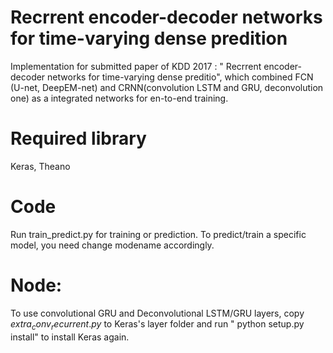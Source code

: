 # Recrrent encoder-decoder networks for time-varying dense predition
Implementation for submitted paper of KDD 2017 : " Recrrent encoder-decoder networks for time-varying dense preditio", which combined FCN (U-net, DeepEM-net) and CRNN(convolution LSTM and GRU, deconvolution one) as a integrated networks for en-to-end training.
# Required library
Keras, Theano
# Code
Run train_predict.py for training or prediction. To predict/train a specific model, you need change modename accordingly.
# Node:
To use convolutional GRU and Deconvolutional LSTM/GRU layers, copy $extra_conv_recurrent.py$ to Keras's layer folder and run " python setup.py install" to install Keras again.
